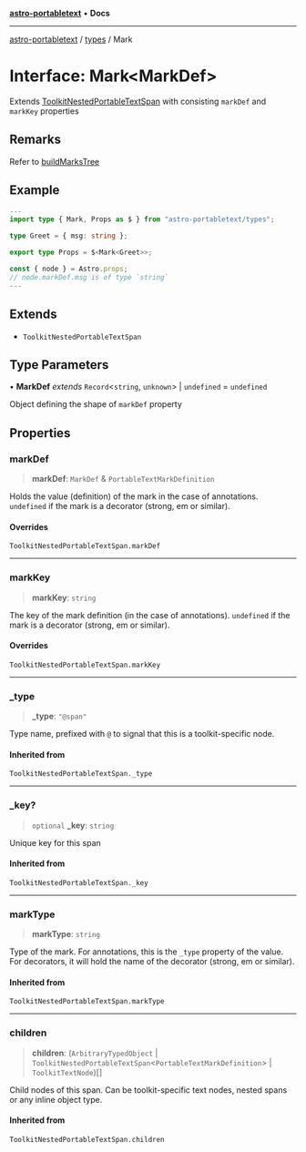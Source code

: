 [**astro-portabletext**](../../README.md) • **Docs**

***

[astro-portabletext](../../README.md) / [types](../README.md) / Mark

# Interface: Mark\<MarkDef\>

Extends [ToolkitNestedPortableTextSpan](https://portabletext.github.io/toolkit/interfaces/ToolkitNestedPortableTextSpan.html)
with consisting `markDef` and `markKey` properties

## Remarks

Refer to [buildMarksTree](https://github.com/portabletext/toolkit/blob/36c51bd360aa7bc9f8b1f47dbe4a8b6adb4b566a/src/buildMarksTree.ts#L92)

## Example

```ts
---
import type { Mark, Props as $ } from "astro-portabletext/types";

type Greet = { msg: string };

export type Props = $<Mark<Greet>>;

const { node } = Astro.props;
// node.markDef.msg is of type `string`
---
```

## Extends

- `ToolkitNestedPortableTextSpan`

## Type Parameters

• **MarkDef** *extends* `Record`\<`string`, `unknown`\> \| `undefined` = `undefined`

Object defining the shape of `markDef` property

## Properties

### markDef

> **markDef**: `MarkDef` & `PortableTextMarkDefinition`

Holds the value (definition) of the mark in the case of annotations.
`undefined` if the mark is a decorator (strong, em or similar).

#### Overrides

`ToolkitNestedPortableTextSpan.markDef`

***

### markKey

> **markKey**: `string`

The key of the mark definition (in the case of annotations).
`undefined` if the mark is a decorator (strong, em or similar).

#### Overrides

`ToolkitNestedPortableTextSpan.markKey`

***

### \_type

> **\_type**: `"@span"`

Type name, prefixed with `@` to signal that this is a toolkit-specific node.

#### Inherited from

`ToolkitNestedPortableTextSpan._type`

***

### \_key?

> `optional` **\_key**: `string`

Unique key for this span

#### Inherited from

`ToolkitNestedPortableTextSpan._key`

***

### markType

> **markType**: `string`

Type of the mark. For annotations, this is the `_type` property of the value.
For decorators, it will hold the name of the decorator (strong, em or similar).

#### Inherited from

`ToolkitNestedPortableTextSpan.markType`

***

### children

> **children**: (`ArbitraryTypedObject` \| `ToolkitNestedPortableTextSpan`\<`PortableTextMarkDefinition`\> \| `ToolkitTextNode`)[]

Child nodes of this span. Can be toolkit-specific text nodes, nested spans
or any inline object type.

#### Inherited from

`ToolkitNestedPortableTextSpan.children`
